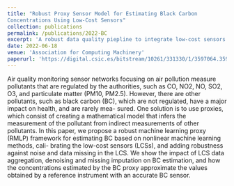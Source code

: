 ```yaml
---
title: "Robust Proxy Sensor Model for Estimating Black Carbon
Concentrations Using Low-Cost Sensors"
collection: publications
permalink: /publications/2022-BC
excerpt: 'A robust data quality piepline to integrate low-cost sensors into an air monitoring network.'
date: 2022-06-18
venue: 'Association for Computing Machinery'
paperurl: 'https://digital.csic.es/bitstream/10261/331330/1/3597064.3597316.pdf'
---
```

Air quality monitoring sensor networks focusing on air pollution
measure pollutants that are regulated by the authorities, such as CO,
NO2, NO, SO2, O3, and particulate matter (PM10, PM2.5). However,
there are other pollutants, such as black carbon (BC), which are
not regulated, have a major impact on health, and are rarely mea-
sured. One solution is to use proxies, which consist of creating a
mathematical model that infers the measurement of the pollutant
from indirect measurements of other pollutants. In this paper, we
propose a robust machine learning proxy (RMLP) framework for
estimating BC based on nonlinear machine learning methods, cali-
brating the low-cost sensors (LCSs), and adding robustness against
noise and data missing in the LCS. We show the impact of LCS data
aggregation, denoising and missing imputation on BC estimation,
and how the concentrations estimated by the BC proxy approximate
the values obtained by a reference instrument with an accurate BC
sensor.
